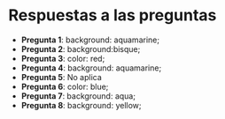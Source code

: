 # Respuestas a las preguntas 

- **Pregunta 1**:  background: aquamarine;
- **Pregunta 2**:  background:bisque;
- **Pregunta 3**:  color: red;
- **Pregunta 4**:  background: aquamarine;
- **Pregunta 5**:  No aplica
- **Pregunta 6**:  color: blue;
- **Pregunta 7**:  background: aqua;
- **Pregunta 8**:  background: yellow;

